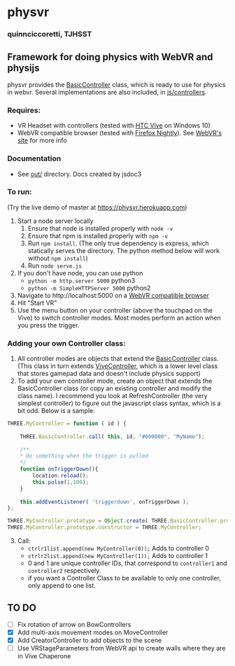 # physvr
### quinnciccoretti, TJHSST
## Framework for doing physics with WebVR and physijs
physvr provides the [BasicController](./js/controllers/BasicController.js) class, which is ready to use for physics in webvr. Several implementations are also included, in [js/controllers](./js/controllers).
### Requires:
- VR Headset with controllers (tested with [HTC Vive](https://www.vive.com) on Windows 10)
- WebVR compatible browser (tested with [Firefox Nightly](https://www.mozilla.org/en-US/firefox/)). See [WebVR's site](https://webvr.info/) for more info

### Documentation
- See [out/](https://physvr.herokuapp.com/out/) directory. Docs created by jsdoc3

### To run:
(Try the live demo of master at https://physvr.herokuapp.com)
1. Start a node server locally
   1. Ensure that node is installed properly with `node -v`
   2. Ensure that npm is installed properly with `npm -v`
   3. Run `npm install`. (The only true dependency is express, which statically serves the directory. The python method below will work without `npm install`)
   4. Run `node serve.js`
2. If you don't have node, you can use python
	- `python -m http.server 5000` python3
	- `python -m SimpleHTTPServer 5000` python2
3. Navigate to http://localhost:5000 on a [WebVR compatible browser](https://webvr.info/)
4. Hit "Start VR"
5. Use the menu button on your controller (above the touchpad on the Vive) to switch controller modes. Most modes perform an action when you press the trigger.

### Adding your own Controller class:
1. All controller modes are objects that extend the [BasicController](./js/controllers/BasicController.js) class. (This class in turn extends [ViveController](./js/controllers/ViveController.js), which is a lower level class that stores gamepad data and doesn't include physics support)
2. To add your own controller mode, create an object that extends the BasicController class (or copy an existing controller and modify the class name). I recommend you look at RefreshController (the very simplest controller) to figure out the javascript class syntax, which is a bit odd. Below is a sample:
```javascript
THREE.MyController = function ( id ) {
	
	THREE.BasicController.call( this, id, "#000000", "MyName");
	
	/**
	* Do something when the trigger is pulled
	*/
	function onTriggerDown(){
		location.reload();
		this.pulse(1,100);
	}
	
	this.addEventListener( 'triggerdown', onTriggerDown );
};

THREE.MyController.prototype = Object.create( THREE.BasicController.prototype );
THREE.MyController.prototype.constructor = THREE.MyController;
```
3. Call:
	 - `ctrlr1list.append(new MyController(0));`	Adds to controller 0
	 - `ctrlr2list.append(new MyController(1));`	Adds to controller 1
	 - 0 and 1 are unique controller IDs, that correspond to `controller1` and `controller2` respectively.
	 - if you want a Controller Class to be available to only one controller, only append to one list.

## TO DO
 - [ ] Fix rotation of arrow on BowControllers
 - [x] Add multi-axis movement modes on MoveController
 - [x] Add CreatorController to add objects to the scene
 - [ ] Use VRStageParameters from WebVR api to create walls where they are in Vive Chaperone
